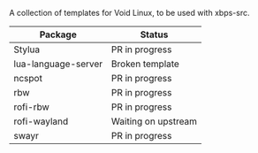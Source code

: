 A collection of templates for Void Linux, to be used with xbps-src.

| Package             | Status              |
| ------------------- | ----------------    |
| Stylua              | PR in progress      |
| lua-language-server | Broken template     |
| ncspot              | PR in progress      |
| rbw                 | PR in progress      |
| rofi-rbw            | PR in progress      |
| rofi-wayland        | Waiting on upstream |
| swayr               | PR in progress      |
